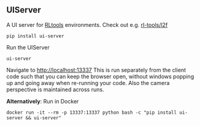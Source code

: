 ## UIServer

A UI server for [RLtools](https://rl.tools) environments. Check out e.g. [rl-tools/l2f](https://github.com/rl-tools/l2f)


```
pip install ui-server
```


Run the UIServer
```
ui-server
```
Navigate to [http://localhost:13337](http://localhost:13337)
This is run separately from the client code such that you can keep the browser open, without windows popping up and going away when re-running your code. Also the camera perspective is maintained across runs.

**Alternatively**: Run in Docker
```
docker run -it --rm -p 13337:13337 python bash -c "pip install ui-server && ui-server"
```